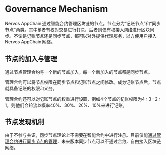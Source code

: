 # Governance Mechanism

Nervos AppChain 通过智能合约管理区块链的节点。节点分为“记账节点”和“同步节点”两类。其中前者有权对交易进行打包，后者则仅有权接入网络进行区块同步。不论是记账节点还是同步节点，都可以对外提供代理服务，以方便用户接入 Nervos AppChain 网络。

## 节点的加入与管理

通过节点管理合约将一个新的节点加入，每一个新加入的节点都是同步节点。

管理合约可以将节点权限在同步节点和记账节点之间修改。成为记账节点后，节点就具备记账的权限和义务。

管理合约还可以对记账节点的权重进行设置，例如4个节点的记账权限为4 : 3 : 2 : 1，则他们会轮流以概率40%、30%、20%、10%来进行记账。

## 节点发现机制

由于不参与共识，同步节点理论上不需要在智能合约中进行注册。目前仅能[通过管理合约进行同步节点的管理](https://docs.nervos.org/cita/#/system_management/node)，未来版本同步节点可以不通过合约，自由接入区块链网络。